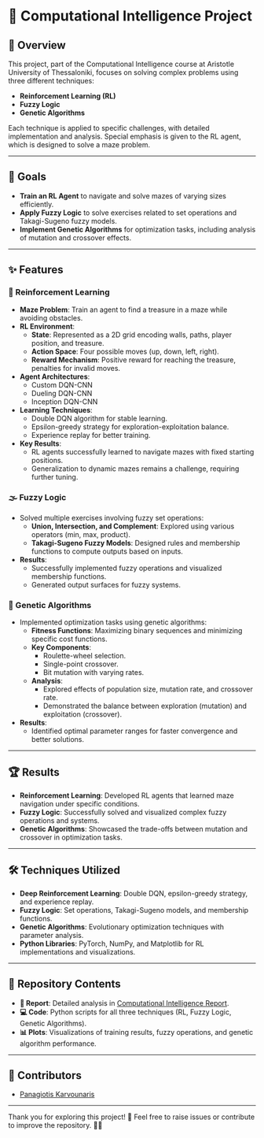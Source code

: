 # 🤖 Computational Intelligence Project

## 📖 Overview
This project, part of the Computational Intelligence course at Aristotle University of Thessaloniki, focuses on solving complex problems using three different techniques:
- **Reinforcement Learning (RL)**
- **Fuzzy Logic**
- **Genetic Algorithms**

Each technique is applied to specific challenges, with detailed implementation and analysis. Special emphasis is given to the RL agent, which is designed to solve a maze problem.

---

## 🎯 Goals

- **Train an RL Agent** to navigate and solve mazes of varying sizes efficiently.
- **Apply Fuzzy Logic** to solve exercises related to set operations and Takagi-Sugeno fuzzy models.
- **Implement Genetic Algorithms** for optimization tasks, including analysis of mutation and crossover effects.

---

## ✨ Features

### 🧠 Reinforcement Learning
- **Maze Problem**: Train an agent to find a treasure in a maze while avoiding obstacles.
- **RL Environment**:
  - **State**: Represented as a 2D grid encoding walls, paths, player position, and treasure.
  - **Action Space**: Four possible moves (up, down, left, right).
  - **Reward Mechanism**: Positive reward for reaching the treasure, penalties for invalid moves.
- **Agent Architectures**:
  - Custom DQN-CNN
  - Dueling DQN-CNN
  - Inception DQN-CNN
- **Learning Techniques**:
  - Double DQN algorithm for stable learning.
  - Epsilon-greedy strategy for exploration-exploitation balance.
  - Experience replay for better training.
- **Key Results**:
  - RL agents successfully learned to navigate mazes with fixed starting positions.
  - Generalization to dynamic mazes remains a challenge, requiring further tuning.

### 🌫️ Fuzzy Logic
- Solved multiple exercises involving fuzzy set operations:
  - **Union, Intersection, and Complement**: Explored using various operators (min, max, product).
  - **Takagi-Sugeno Fuzzy Models**: Designed rules and membership functions to compute outputs based on inputs.
- **Results**:
  - Successfully implemented fuzzy operations and visualized membership functions.
  - Generated output surfaces for fuzzy systems.

### 🧬 Genetic Algorithms
- Implemented optimization tasks using genetic algorithms:
  - **Fitness Functions**: Maximizing binary sequences and minimizing specific cost functions.
  - **Key Components**:
    - Roulette-wheel selection.
    - Single-point crossover.
    - Bit mutation with varying rates.
  - **Analysis**:
    - Explored effects of population size, mutation rate, and crossover rate.
    - Demonstrated the balance between exploration (mutation) and exploitation (crossover).
- **Results**:
  - Identified optimal parameter ranges for faster convergence and better solutions.

---

## 🏆 Results
- **Reinforcement Learning**: Developed RL agents that learned maze navigation under specific conditions.
- **Fuzzy Logic**: Successfully solved and visualized complex fuzzy operations and systems.
- **Genetic Algorithms**: Showcased the trade-offs between mutation and crossover in optimization tasks.

---

## 🛠️ Techniques Utilized
- **Deep Reinforcement Learning**: Double DQN, epsilon-greedy strategy, and experience replay.
- **Fuzzy Logic**: Set operations, Takagi-Sugeno models, and membership functions.
- **Genetic Algorithms**: Evolutionary optimization techniques with parameter analysis.
- **Python Libraries**: PyTorch, NumPy, and Matplotlib for RL implementations and visualizations.

---

## 📂 Repository Contents
- **📄 Report**: Detailed analysis in [Computational Intelligence Report](./Computational_Intelligence.pdf).
- **💻 Code**: Python scripts for all three techniques (RL, Fuzzy Logic, Genetic Algorithms).
- **📊 Plots**: Visualizations of training results, fuzzy operations, and genetic algorithm performance.

---

## 🤝 Contributors
- [Panagiotis Karvounaris](https://github.com/karvounaris)

---

Thank you for exploring this project! 🌟 Feel free to raise issues or contribute to improve the repository. 🚀😊
